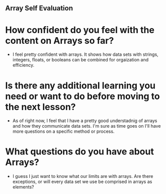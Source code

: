 ## Array Self Evaluation

# How confident do you feel with the content on Arrays so far?

- I feel pretty confident with arrays. It shows how data sets with strings, integers, floats, or booleans can be combined for orgaization and efficiency.

# Is there any additional learning you need or want to do before moving to the next lesson?

- As of right now, I feel that I have a pretty good understadnig of arrays and how they communicate data sets. I'm sure as time goes on I'll have more questions on a specific method or process.

# What questions do you have about Arrays?

- I guess I just want to know what our limits are with arrays. Are there exceptions, or will every data set we use be comprised in arrays as elements? 